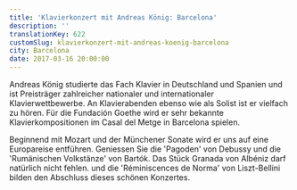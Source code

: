 ```yaml
---
title: 'Klavierkonzert mit Andreas König: Barcelona'
description: ''
translationKey: 622
customSlug: klavierkonzert-mit-andreas-koenig-barcelona
city: Barcelona
date: 2017-03-16 20:00:00
---
```


Andreas König studierte das Fach Klavier in Deutschland und Spanien und ist Preisträger zahlreicher nationaler und internationaler Klavierwettbewerbe. An Klavierabenden ebenso wie als Solist ist er vielfach zu hören. Für die Fundación Goethe wird er sehr bekannte Klavierkompositionen im Casal del Metge in Barcelona spielen.

Beginnend mit Mozart und der Münchener Sonate wird er uns auf eine Europareise entführen. Geniessen Sie die 'Pagoden' von Debussy und die 'Rumänischen Volkstänze' von Bartók. Das Stück Granada von Albéniz darf natürlich nicht fehlen. und die 'Réminiscences de Norma' von Liszt-Bellini bilden den Abschluss dieses schönen Konzertes.
